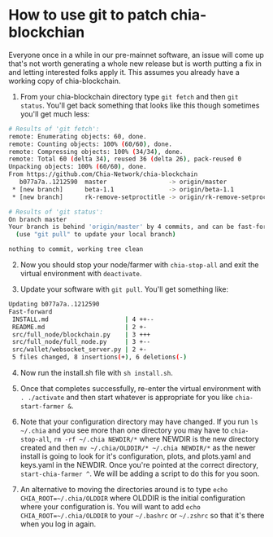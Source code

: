 # How to use git to patch chia-blockchian

Everyone once in a while in our pre-mainnet software, an issue will come up that's not worth generating a whole new release but is worth putting a fix in and letting interested folks apply it. This assumes you already have a working copy of chia-blockchain.

1. From your chia-blockchain directory type `git fetch` and then `git status`. You'll get back something that looks like this though sometimes you'll get much less:
```bash
# Results of 'git fetch':
remote: Enumerating objects: 60, done.
remote: Counting objects: 100% (60/60), done.
remote: Compressing objects: 100% (34/34), done.
remote: Total 60 (delta 34), reused 36 (delta 26), pack-reused 0
Unpacking objects: 100% (60/60), done.
From https://github.com/Chia-Network/chia-blockchain
   b077a7a..1212590  master                 -> origin/master
 * [new branch]      beta-1.1               -> origin/beta-1.1
 * [new branch]      rk-remove-setproctitle -> origin/rk-remove-setproctitle

# Results of 'git status':
On branch master
Your branch is behind 'origin/master' by 4 commits, and can be fast-forwarded.
  (use "git pull" to update your local branch)

nothing to commit, working tree clean
```

2. Now you should stop your node/farmer with `chia-stop-all` and exit the virtual environment with `deactivate`.

3. Update your software with `git pull`. You'll get something like:
```bash
Updating b077a7a..1212590
Fast-forward
 INSTALL.md                     | 4 ++--
 README.md                      | 2 +-
 src/full_node/blockchain.py    | 3 +++
 src/full_node/full_node.py     | 3 +--
 src/wallet/websocket_server.py | 2 +-
 5 files changed, 8 insertions(+), 6 deletions(-)
```
4. Now run the install.sh file with `sh install.sh`.

5. Once that completes successfully, re-enter the virtual environment with `. ./activate` and then start whatever is appropriate for you like `chia-start-farmer &`.

6. Note that your configuration directory may have changed. If you run `ls ~/.chia` and you see more than one directory you may have to `chia-stop-all`, `rm -rf ~/.chia NEWDIR/*` where NEWDIR is the new directory created and then `mv ~/.chia/OLDDIR/* ~/.chia NEWDIR/*` as the newer install is going to look for it's configuration, plots, and plots.yaml and keys.yaml in the NEWDIR. Once you're pointed at the correct directory, `start-chia-farmer ^`. We will be adding a script to do this for you soon.

7. An alternative to moving the directories around is to type `echo CHIA_ROOT=~/.chia/OLDDIR` where OLDDIR is the initial configuration where your configuration is. You will want to add `echo CHIA_ROOT=~/.chia/OLDDIR` to your `~/.bashrc` or `~/.zshrc` so that it's there when you log in again.